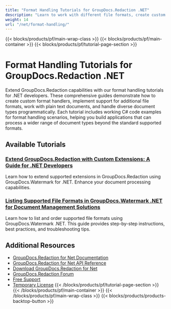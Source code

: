 ```yaml
---
title: "Format Handling Tutorials for GroupDocs.Redaction .NET"
description: "Learn to work with different file formats, create custom format handlers, and extend format support using GroupDocs.Redaction for .NET."
weight: 14
url: "/net/format-handling/"
---
```

{{< blocks/products/pf/main-wrap-class >}}
{{< blocks/products/pf/main-container >}}
{{< blocks/products/pf/tutorial-page-section >}}
# Format Handling Tutorials for GroupDocs.Redaction .NET

Extend GroupDocs.Redaction capabilities with our format handling tutorials for .NET developers. These comprehensive guides demonstrate how to create custom format handlers, implement support for additional file formats, work with plain text documents, and handle diverse document types programmatically. Each tutorial includes working C# code examples for format handling scenarios, helping you build applications that can process a wider range of document types beyond the standard supported formats.

## Available Tutorials

### [Extend GroupDocs.Redaction with Custom Extensions&#58; A Guide for .NET Developers](./extend-groupdocs-redaction-custom-extensions-net/)
Learn how to extend supported extensions in GroupDocs.Redaction using GroupDocs.Watermark for .NET. Enhance your document processing capabilities.

### [Listing Supported File Formats in GroupDocs.Watermark .NET for Document Management Solutions](./list-supported-file-formats-groupdocs-watermark-net/)
Learn how to list and order supported file formats using GroupDocs.Watermark .NET. This guide provides step-by-step instructions, best practices, and troubleshooting tips.

## Additional Resources

- [GroupDocs.Redaction for Net Documentation](https://docs.groupdocs.com/redaction/net/)
- [GroupDocs.Redaction for Net API Reference](https://reference.groupdocs.com/redaction/net/)
- [Download GroupDocs.Redaction for Net](https://releases.groupdocs.com/redaction/net/)
- [GroupDocs.Redaction Forum](https://forum.groupdocs.com/c/redaction)
- [Free Support](https://forum.groupdocs.com/)
- [Temporary License](https://purchase.groupdocs.com/temporary-license/)
{{< /blocks/products/pf/tutorial-page-section >}}
{{< /blocks/products/pf/main-container >}}
{{< /blocks/products/pf/main-wrap-class >}}
{{< blocks/products/products-backtop-button >}}